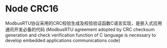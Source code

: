# Node CRC16

ModbusRTU协议采用的CRC校验生成及校验验证函数C语言实现，是嵌入式应用通讯开发必备的代码
(ModbusRTU agreement adopted by CRC checksum generation and check verification function of C language is necessary to develop embedded applications communications code)
